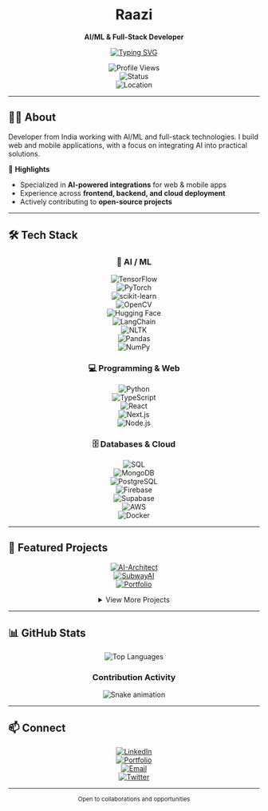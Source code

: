 <div align="center">

# Raazi  

**AI/ML & Full-Stack Developer**  

[![Typing SVG](https://readme-typing-svg.herokuapp.com?font=Fira+Code&size=20&duration=3000&pause=1000&color=667EEA&center=true&vCenter=true&width=430&lines=AI/ML+%26+Full-Stack+Developer;Building+with+AI+%26+Code;Creating+Intelligent+Web+Solutions;Specializing+in+AI+Integration)](https://git.io/typing-svg)  

![Profile Views](https://komarev.com/ghpvc/?username=raazi29&style=flat-square&color=667eea)  
![Status](https://img.shields.io/badge/Open%20to-Opportunities-brightgreen?style=flat)  
![Location](https://img.shields.io/badge/🌍-India-blue?style=flat)  

</div>  

---

## 👨‍💻 About  

Developer from India working with AI/ML and full-stack technologies. I build web and mobile applications, with a focus on integrating AI into practical solutions.  

🚀 **Highlights**  
- Specialized in **AI-powered integrations** for web & mobile apps  
- Experience across **frontend, backend, and cloud deployment**  
- Actively contributing to **open-source projects**  

---

## 🛠️ Tech Stack  

<div align="center">

### 🤖 AI / ML  
![TensorFlow](https://img.shields.io/badge/TensorFlow-FF6F00?style=for-the-badge&logo=tensorflow&logoColor=white)  
![PyTorch](https://img.shields.io/badge/PyTorch-EE4C2C?style=for-the-badge&logo=pytorch&logoColor=white)  
![scikit-learn](https://img.shields.io/badge/scikit--learn-F7931E?style=for-the-badge&logo=scikitlearn&logoColor=white)  
![OpenCV](https://img.shields.io/badge/OpenCV-27338e?style=for-the-badge&logo=opencv&logoColor=white)  
![Hugging Face](https://img.shields.io/badge/HuggingFace-ffcc00?style=for-the-badge&logo=huggingface&logoColor=black)  
![LangChain](https://img.shields.io/badge/LangChain-12100E?style=for-the-badge&logo=chainlink&logoColor=white)  
![NLTK](https://img.shields.io/badge/NLTK-154D6D?style=for-the-badge&logo=python&logoColor=white)  
![Pandas](https://img.shields.io/badge/Pandas-150458?style=for-the-badge&logo=pandas&logoColor=white)  
![NumPy](https://img.shields.io/badge/NumPy-013243?style=for-the-badge&logo=numpy&logoColor=white)  

### 💻 Programming & Web  
![Python](https://img.shields.io/badge/Python-3776AB?style=for-the-badge&logo=python&logoColor=white)  
![TypeScript](https://img.shields.io/badge/TypeScript-007ACC?style=for-the-badge&logo=typescript&logoColor=white)  
![React](https://img.shields.io/badge/React-20232A?style=for-the-badge&logo=react&logoColor=61DAFB)  
![Next.js](https://img.shields.io/badge/Next.js-000000?style=for-the-badge&logo=nextdotjs&logoColor=white)  
![Node.js](https://img.shields.io/badge/Node.js-339933?style=for-the-badge&logo=nodedotjs&logoColor=white)  

### 🗄️ Databases & Cloud  
![SQL](https://img.shields.io/badge/SQL-4479A1?style=for-the-badge&logo=database&logoColor=white)  
![MongoDB](https://img.shields.io/badge/MongoDB-47A248?style=for-the-badge&logo=mongodb&logoColor=white)  
![PostgreSQL](https://img.shields.io/badge/PostgreSQL-316192?style=for-the-badge&logo=postgresql&logoColor=white)  
![Firebase](https://img.shields.io/badge/Firebase-FFCA28?style=for-the-badge&logo=firebase&logoColor=white)  
![Supabase](https://img.shields.io/badge/Supabase-3ECF8E?style=for-the-badge&logo=supabase&logoColor=white)  
![AWS](https://img.shields.io/badge/AWS-232F3E?style=for-the-badge&logo=amazon-aws&logoColor=white)  
![Docker](https://img.shields.io/badge/Docker-2496ED?style=for-the-badge&logo=docker&logoColor=white)  

</div>  

---

## 🚀 Featured Projects  

<div align="center">  

[![AI-Architect](https://github-readme-stats.vercel.app/api/pin/?username=raazi29&repo=AI-Architect&theme=radical&hide_border=true)](https://github.com/raazi29/AI-Architect)  
[![SubwayAI](https://github-readme-stats.vercel.app/api/pin/?username=raazi29&repo=SubwayAI&theme=radical&hide_border=true)](https://github.com/raazi29/SubwayAI)  
[![Portfolio](https://github-readme-stats.vercel.app/api/pin/?username=raazi29&repo=portfolio&theme=radical&hide_border=true)](https://github.com/raazi29/portfolio)  

<details>
<summary>View More Projects</summary>
<br>

**Public Repositories**  
- [Sparkathon25](https://github.com/raazi29/Sparkathon25) - TypeScript  
- [MindMate Flow](https://github.com/raazi29/mindmate-flow) - TypeScript  
- [Audio Stem Journey](https://github.com/raazi29/audio-stem-journey) - Python  

</details>  

</div>  

---

## 📊 GitHub Stats  

<div align="center">  

  

![Top Languages](https://github-readme-stats.vercel.app/api/top-langs/?username=raazi29&layout=compact&theme=radical&hide_border=true&langs_count=6)  

### Contribution Activity  
![Snake animation](https://raw.githubusercontent.com/raazi29/Readme/output/github-contribution-grid-snake-dark.svg)  

</div>  

---

## 📫 Connect  

<div align="center">  

[![LinkedIn](https://img.shields.io/badge/LinkedIn-0077B5?style=for-the-badge&logo=linkedin&logoColor=white)](https://www.linkedin.com/in/mohammed-raazi/)  
[![Portfolio](https://img.shields.io/badge/Portfolio-667eea?style=for-the-badge&logo=google-chrome&logoColor=white)](https://raazi.vercel.app/)  
[![Email](https://img.shields.io/badge/Email-D14836?style=for-the-badge&logo=gmail&logoColor=white)](mailto:raazib76@gmail.com)  
[![Twitter](https://img.shields.io/badge/Twitter-1DA1F2?style=for-the-badge&logo=twitter&logoColor=white)](https://twitter.com/raazi29)  

</div>  

---

<div align="center">  

<sub>Open to collaborations and opportunities</sub>  

</div>  
